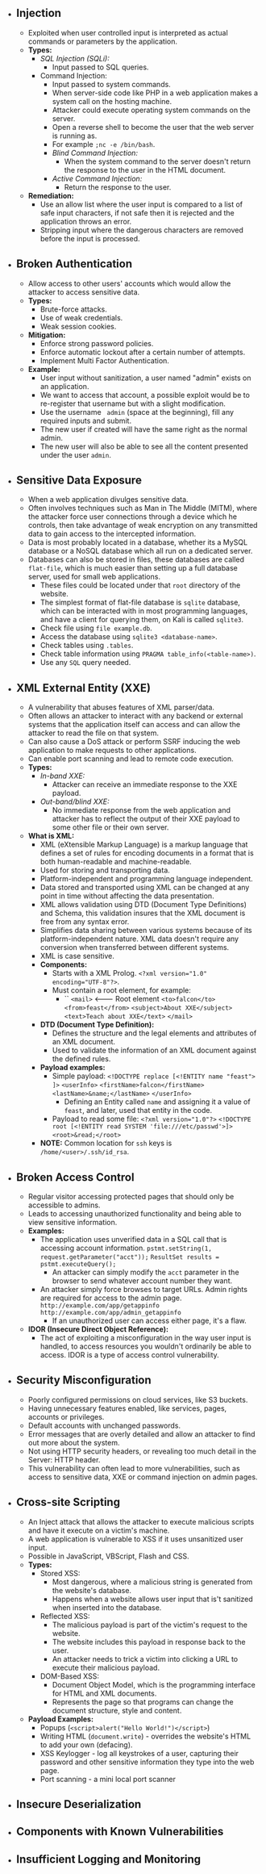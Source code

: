 - ## Injection
	- Exploited when user controlled input is interpreted as actual commands or parameters by the application.
	- **Types:**
		- *SQL Injection (SQLi):*
			- Input passed to SQL queries.
		- Command Injection:
			- Input passed to system commands.
			- When server-side code like PHP in a web application makes a system call on the hosting machine.
			- Attacker could execute operating system commands on the server.
			- Open a reverse shell to become the user that the web server is running as.
			- For example `;nc -e /bin/bash`.
			- *Blind Command Injection:*
				- When the system command to the server doesn't return the response to the user in the HTML document.
			- *Active Command Injection:*
				- Return the response to the user.
	- **Remediation:**
		- Use an allow list where the user input is compared to a list of safe input characters, if not safe then it is rejected and the application throws an error.
		- Stripping input where the dangerous characters are removed before the input is processed.
- ## Broken Authentication
	- Allow access to other users' accounts which would allow the attacker to access sensitive data.
	- **Types:**
		- Brute-force attacks.
		- Use of weak credentials.
		- Weak session cookies.
	- **Mitigation:**
		- Enforce strong password policies.
		- Enforce automatic lockout after a certain number of attempts.
		- Implement Multi Factor Authentication.
	- **Example:**
		- User input without sanitization, a user named "admin" exists on an application.
		- We want to access that account, a possible exploit would be to re-register that username but with a slight modification.
		- Use the username ` admin` (space at the beginning), fill any required inputs and submit.
		- The new user if created will have the same right as the normal admin.
		- The new user will also be able to see all the content presented under the user `admin`.
- ## Sensitive Data Exposure
	- When a web application divulges sensitive data.
	- Often involves techniques such as Man in The Middle (MITM), where the attacker force user connections through a device which he controls, then take advantage of weak encryption on any transmitted data to gain access to the intercepted information.
	- Data is most probably located in a database, whether its a MySQL database or a NoSQL database which all run on a dedicated server.
	- Databases can also be stored in files, these databases are called `flat-file`, which is much easier than setting up a full database server, used for small web applications.
		- These files could be located under that `root` directory of the website.
		- The simplest format of flat-file database is `sqlite` database, which can be interacted with in most programming languages, and have a client for querying them, on Kali is called `sqlite3`.
		- Check file using `file example.db`.
		- Access the database using `sqlite3 <database-name>`.
		- Check tables using `.tables`.
		- Check table information using `PRAGMA table_info(<table-name>)`.
		- Use any `SQL` query needed.
- ## XML External Entity (XXE)
	- A vulnerability that abuses features of XML parser/data.
	- Often allows an attacker to interact with any backend or external systems that the application itself can access and can allow the attacker to read the file on that system.
	- Can also cause a DoS attack or perform SSRF inducing the web application to make requests to other applications.
	- Can enable port scanning and lead to remote code execution.
	- **Types:**
		- *In-band XXE:*
			- Attacker can receive an immediate response to the XXE payload.
		- *Out-band/blind XXE:*
			- No immediate response from the web application and attacker has to reflect the output of their XXE payload to some other file or their own server.
	- **What is XML:**
		- XML (eXtensible Markup Language) is a markup language that defines a set of rules for encoding documents in a format that is both human-readable and machine-readable.
		- Used for storing and transporting data.
		- Platform-independent and programming language independent.
		- Data stored and transported using XML can be changed at any point in time without affecting the data presentation.
		- XML allows validation using DTD (Document Type Definitions) and Schema, this validation insures that the XML document is free from any syntax error.
		- Simplifies data sharing between various systems because of its platform-independent nature. XML data doesn't require any conversion when transferred between different systems.
		- XML is case sensitive.
		- **Components:**
			- Starts with a XML Prolog. `<?xml version="1.0" encoding="UTF-8"?>`.
			- Must contain a root element, for example:
				- ``<?xml version="1.0" encoding="UTF-8"?>
				  `<mail>` <--- Root element
					`<to>falcon</to>`
					`<from>feast</from>`
					`<subject>About XXE</subject>`
					`<text>Teach about XXE</text>`
				  `</mail>`
		- **DTD (Document Type Definition):**
			- Defines the structure and the legal elements and attributes of an XML document.
			- Used to validate the information of an XML document against the defined rules.
		- **Payload examples:**
			- Simple payload:
				 `<!DOCTYPE replace [<!ENTITY name "feast"> ]>`
				 `<userInfo>`
					 `<firstName>falcon</firstName>`
					 `<lastName>&name;</lastName>`
				 `</userInfo>`
				 - Defining an Entity called `name` and assigning it a value of `feast`, and later, used that entity in the code.
			- Payload to read some file:
				`<?xml version="1.0"?>`
				`<!DOCTYPE root [<!ENTITY read SYSTEM 'file:///etc/passwd'>]>`
				`<root>&read;</root>`
		- **NOTE:** Common location for `ssh` keys is `/home/<user>/.ssh/id_rsa`.
- ## Broken Access Control
	- Regular visitor accessing protected pages that should only be accessible to admins.
	- Leads to accessing unauthorized functionality and being able to view sensitive information.
	- **Examples:**
		- The application uses unverified data in a SQL call that is accessing account information.
			 `pstmt.setString(1, request.getParameter("acct"));`
			 `ResultSet results = pstmt.executeQuery();`
			 - An attacker can simply modify the `acct` parameter in the browser to send whatever account number they want.
		-  An attacker simply force browses to target URLs. Admin rights are required for access to the admin page.
			 `http://example.com/app/getappinfo`
			 `http://example.com/app/admin_getappinfo`
			- If an unauthorized user can access either page, it's a flaw.
	- **IDOR (Insecure Direct Object Reference):**
		- The act of exploiting a misconfiguration in the way user input is handled, to access resources you wouldn't ordinarily be able to access. IDOR is a type of access control vulnerability.
- ## Security Misconfiguration
	- Poorly configured permissions on cloud services, like S3 buckets.
	- Having unnecessary features enabled, like services, pages, accounts or privileges.
	- Default accounts with unchanged passwords.
	- Error messages that are overly detailed and allow an attacker to find out more about the system.
	- Not using HTTP security headers, or revealing too much detail in the Server: HTTP header.
	- This vulnerability can often lead to more vulnerabilities, such as access to sensitive data, XXE or command injection on admin pages.
- ## Cross-site Scripting
	- An Inject attack that allows the attacker to execute malicious scripts and have it execute on a victim's machine.
	- A web application is vulnerable to XSS if it uses unsanitized user input.
	- Possible in JavaScript, VBScript, Flash and CSS.
	- **Types:**
		- Stored XSS:
			- Most dangerous, where a malicious string is generated from the website's database.
			- Happens when a website allows user input that is't sanitized when inserted into the database.
		- Reflected XSS:
			- The malicious payload is part of the victim's request to the website.
			- The website includes this payload in response back to the user.
			- An attacker needs to trick a victim into clicking a URL to execute their malicious payload.
		- DOM-Based XSS:
			- Document Object Model, which is the programming interface for HTML and XML documents.
			- Represents the page so that programs can change the document structure, style and content.
	- **Payload Examples:**
		- Popups (`<script>alert("Hello World!")</script>`)
		- Writing HTML (`document.write`) - overrides the website's HTML to add your own (defacing).
		- XSS Keylogger - log all keystrokes of a user, capturing their password and other sensitive information they type into the web page.
		- Port scanning - a mini local port scanner
- ## Insecure Deserialization
- ## Components with Known Vulnerabilities
- ## Insufficient Logging and Monitoring